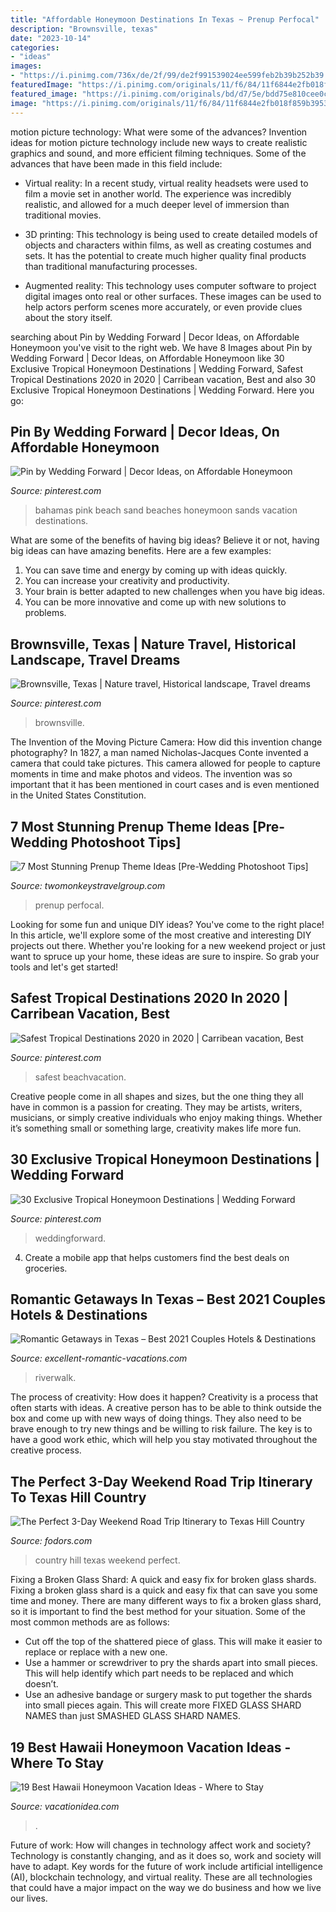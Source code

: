 ```yaml
---
title: "Affordable Honeymoon Destinations In Texas ~ Prenup Perfocal"
description: "Brownsville, texas"
date: "2023-10-14"
categories:
- "ideas"
images:
- "https://i.pinimg.com/736x/de/2f/99/de2f991539024ee599feb2b39b252b39.jpg"
featuredImage: "https://i.pinimg.com/originals/11/f6/84/11f6844e2fb018f859b39531c6021568.jpg"
featured_image: "https://i.pinimg.com/originals/bd/d7/5e/bdd75e810cee0c28b229558e399324d9.jpg"
image: "https://i.pinimg.com/originals/11/f6/84/11f6844e2fb018f859b39531c6021568.jpg"
---
```



motion picture technology: What were some of the advances?
Invention ideas for motion picture technology include new ways to create realistic graphics and sound, and more efficient filming techniques. Some of the advances that have been made in this field include: 
- Virtual reality: In a recent study, virtual reality headsets were used to film a movie set in another world. The experience was incredibly realistic, and allowed for a much deeper level of immersion than traditional movies. 

- 3D printing: This technology is being used to create detailed models of objects and characters within films, as well as creating costumes and sets. It has the potential to create much higher quality final products than traditional manufacturing processes. 

- Augmented reality: This technology uses computer software to project digital images onto real or other surfaces. These images can be used to help actors perform scenes more accurately, or even provide clues about the story itself.

	

		
searching about Pin by Wedding Forward | Decor Ideas, on Affordable Honeymoon you've visit to the right web. We have 8 Images about Pin by Wedding Forward | Decor Ideas, on Affordable Honeymoon like 30 Exclusive Tropical Honeymoon Destinations | Wedding Forward, Safest Tropical Destinations 2020 in 2020 | Carribean vacation, Best and also 30 Exclusive Tropical Honeymoon Destinations | Wedding Forward. Here you go:
		
    
## Pin By Wedding Forward | Decor Ideas, On Affordable Honeymoon

<img loading=lazy src="https://i.pinimg.com/originals/da/ac/9e/daac9e15e6fec730b9bde3e92ddc4dbb.jpg" onerror="this.onerror=null;this.src='https://tse3.mm.bing.net/th?id=OIP.LS_VjlGXSQ5gKSGp6WhpTQHaK8&amp;pid=15.1';" alt="Pin by Wedding Forward | Decor Ideas, on Affordable Honeymoon">

_Source: pinterest.com_

>bahamas pink beach sand beaches honeymoon sands vacation destinations. 

	

What are some of the benefits of having big ideas?
Believe it or not, having big ideas can have amazing benefits. Here are a few examples: 
1. You can save time and energy by coming up with ideas quickly.
2. You can increase your creativity and productivity. 
3. Your brain is better adapted to new challenges when you have big ideas.
4. You can be more innovative and come up with new solutions to problems.

    
## Brownsville, Texas | Nature Travel, Historical Landscape, Travel Dreams

<img loading=lazy src="https://i.pinimg.com/originals/11/f6/84/11f6844e2fb018f859b39531c6021568.jpg" onerror="this.onerror=null;this.src='https://tse1.mm.bing.net/th?id=OIP.ztMEeMShUTaLtWnol2O3awHaHT&amp;pid=15.1';" alt="Brownsville, Texas | Nature travel, Historical landscape, Travel dreams">

_Source: pinterest.com_

>brownsville. 

	

The Invention of the Moving Picture Camera: How did this invention change photography?
In 1827, a man named Nicholas-Jacques Conte invented a camera that could take pictures. This camera allowed for people to capture moments in time and make photos and videos. The invention was so important that it has been mentioned in court cases and is even mentioned in the United States Constitution.

    
## 7 Most Stunning Prenup Theme Ideas [Pre-Wedding Photoshoot Tips]

<img loading=lazy src="https://twomonkeystravelgroup.com/wp-content/uploads/2021/01/7-Stunning-Prenup-Themes-761x570.jpg" onerror="this.onerror=null;this.src='https://tse1.mm.bing.net/th?id=OIP.DjAGcs8ijoSn7GSrNaiaWwHaFj&amp;pid=15.1';" alt="7 Most Stunning Prenup Theme Ideas [Pre-Wedding Photoshoot Tips]">

_Source: twomonkeystravelgroup.com_

>prenup perfocal. 

	

Looking for some fun and unique DIY ideas? You've come to the right place! In this article, we'll explore some of the most creative and interesting DIY projects out there. Whether you're looking for a new weekend project or just want to spruce up your home, these ideas are sure to inspire. So grab your tools and let's get started!

    
## Safest Tropical Destinations 2020 In 2020 | Carribean Vacation, Best

<img loading=lazy src="https://i.pinimg.com/736x/de/2f/99/de2f991539024ee599feb2b39b252b39.jpg" onerror="this.onerror=null;this.src='https://tse2.mm.bing.net/th?id=OIP.Y5ozU9N7Uyld-9FrUD1k2QHaOw&amp;pid=15.1';" alt="Safest Tropical Destinations 2020 in 2020 | Carribean vacation, Best">

_Source: pinterest.com_

>safest beachvacation. 

	

Creative people come in all shapes and sizes, but the one thing they all have in common is a passion for creating. They may be artists, writers, musicians, or simply creative individuals who enjoy making things. Whether it’s something small or something large, creativity makes life more fun.

    
## 30 Exclusive Tropical Honeymoon Destinations | Wedding Forward

<img loading=lazy src="https://i.pinimg.com/originals/bd/d7/5e/bdd75e810cee0c28b229558e399324d9.jpg" onerror="this.onerror=null;this.src='https://tse2.mm.bing.net/th?id=OIP.y7JskZH7ginWKXxj0JwGNQHaLG&amp;pid=15.1';" alt="30 Exclusive Tropical Honeymoon Destinations | Wedding Forward">

_Source: pinterest.com_

>weddingforward. 

	

4. Create a mobile app that helps customers find the best deals on groceries. 

    
## Romantic Getaways In Texas – Best 2021 Couples Hotels &amp; Destinations

<img loading=lazy src="https://www.excellent-romantic-vacations.com/images/romantic-texas-getaway.jpg" onerror="this.onerror=null;this.src='https://tse1.mm.bing.net/th?id=OIP.Jc5320LB4ulMBU--VsvofAHaDt&amp;pid=15.1';" alt="Romantic Getaways in Texas – Best 2021 Couples Hotels &amp; Destinations">

_Source: excellent-romantic-vacations.com_

>riverwalk. 

	

The process of creativity: How does it happen?
Creativity is a process that often starts with ideas. A creative person has to be able to think outside the box and come up with new ways of doing things. They also need to be brave enough to try new things and be willing to risk failure. The key is to have a good work ethic, which will help you stay motivated throughout the creative process.

    
## The Perfect 3-Day Weekend Road Trip Itinerary To Texas Hill Country

<img loading=lazy src="https://www.fodors.com/wp-content/uploads/2020/06/WhereToWeekend__HERO_TexasHillCountry_shutterstock_750321985.jpg" onerror="this.onerror=null;this.src='https://tse2.mm.bing.net/th?id=OIP.eSDVUnrYCVLMkibBuHCr5QHaE8&amp;pid=15.1';" alt="The Perfect 3-Day Weekend Road Trip Itinerary to Texas Hill Country">

_Source: fodors.com_

>country hill texas weekend perfect. 

	

Fixing a Broken Glass Shard: A quick and easy fix for broken glass shards.
Fixing a broken glass shard is a quick and easy fix that can save you some time and money. There are many different ways to fix a broken glass shard, so it is important to find the best method for your situation. Some of the most common methods are as follows:
- Cut off the top of the shattered piece of glass. This will make it easier to replace or replace with a new one.
- Use a hammer or screwdriver to pry the shards apart into small pieces. This will help identify which part needs to be replaced and which doesn’t.
- Use an adhesive bandage or surgery mask to put together the shards into small pieces again. This will create more FIXED GLASS SHARD NAMES than just SMASHED GLASS SHARD NAMES.

    
## 19 Best Hawaii Honeymoon Vacation Ideas - Where To Stay

<img loading=lazy src="https://vacationidea.com/pix/img25Hy8R/article/hawaii_honeymoon_f.jpg" onerror="this.onerror=null;this.src='https://tse1.mm.bing.net/th?id=OIP.du_bWwg-JS9c_9_qA9D2FAHaD7&amp;pid=15.1';" alt="19 Best Hawaii Honeymoon Vacation Ideas - Where to Stay">

_Source: vacationidea.com_

>. 

	

Future of work: How will changes in technology affect work and society?
Technology is constantly changing, and as it does so, work and society will have to adapt. Key words for the future of work include artificial intelligence (AI), blockchain technology, and virtual reality. These are all technologies that could have a major impact on the way we do business and how we live our lives.

